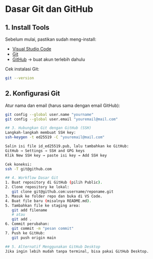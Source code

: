 # Dasar Git dan GitHub

## 1. Install Tools
Sebelum mulai, pastikan sudah meng-install:
- [Visual Studio Code](https://code.visualstudio.com/download)
- [Git](https://git-scm.com/downloads)
- [GitHub](https://github.com) → buat akun terlebih dahulu

Cek instalasi Git:
```bash
git --version
```

## 2. Konfigurasi Git
Atur nama dan email (harus sama dengan email GitHub):
```bash
git config --global user.name "yourname"
git config --global user.email "youremail@mail.com"

## 3. Hubungkan Git dengan GitHub (SSH)
Langkah-langkah membuat SSH key:
ssh-keygen -t ed25519 -C "youremail@mail.com"

Salin isi file id_ed25519.pub, lalu tambahkan ke GitHub:
GitHub → Settings → SSH and GPG keys
Klik New SSH key → paste isi key → Add SSH key

Cek koneksi:
ssh -T git@github.com

## 4. Workflow Dasar Git
1. Buat repository di GitHub (pilih Public).
2. Clone repository ke lokal:
   git clone git@github.com:username/reponame.git
3. Masuk ke folder repo dan buka di VS Code.
4. Buat file baru (misalnya README.md).
5. Tambahkan file ke staging area:
   git add filename
   # atau
   git add .
6. Commit perubahan:
   git commit -m "pesan commit"
7. Push ke GitHub:
   git push origin main

## 5. Alternatif Menggunakan GitHub Desktop
Jika ingin lebih mudah tanpa terminal, bisa pakai GitHub Desktop.
